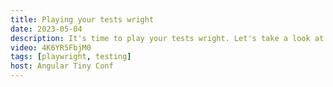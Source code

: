 ```yaml
---
title: Playing your tests wright
date: 2023-05-04
description: It's time to play your tests wright. Let's take a look at how to write good tests and cover some of the best practices for testing, choosing the right locators and more. Let's make testing easy and fun by generating tests on user actions.
video: 4K6YR5FbjM0
tags: [playwright, testing]
host: Angular Tiny Conf
---
```

